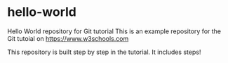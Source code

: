 # hello-world
Hello World repository for Git tutorial
This is an example repository for the Git tutoial on https://www.w3schools.com

This repository is built step by step in the tutorial. 
It includes steps!
